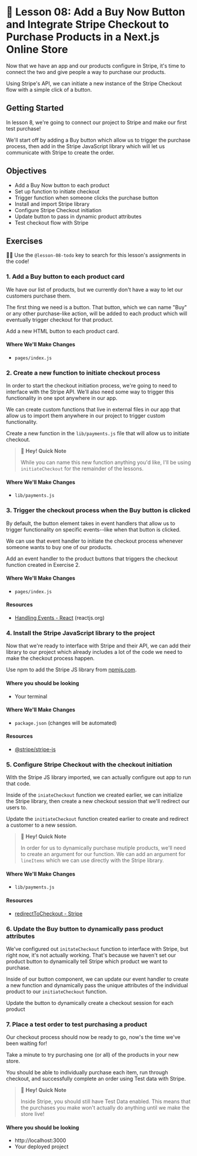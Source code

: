 # 📓 Lesson 08: Add a Buy Now Button and Integrate Stripe Checkout to Purchase Products in a Next.js Online Store

Now that we have an app and our products configure in Stripe, it's time to connect the two and give people a way to purchase our products.

Using Stripe's API, we can initiate a new instance of the Stripe Checkout flow with a simple click of a button.

## Getting Started

In lesson 8, we're going to connect our project to Stripe and make our first test purchase!

We'll start off by adding a Buy button which allow us to trigger the purchase process, then add in the Stripe JavaScript library which will let us communicate with Stripe to create the order.

## Objectives
* Add a Buy Now button to each product
* Set up function to initiate checkout
* Trigger function when someone clicks the purchase button
* Install and import Stripe library
* Configure Stripe Checkout initiation
* Update button to pass in dynamic product attributes
* Test checkout flow with Stripe

## Exercises

🕵️‍♂️ Use the `@lesson-08-todo` key to search for this lesson's assignments in the code!

### 1. Add a Buy button to each product card

We have our list of products, but we currently don't have a way to let our customers purchase them.

The first thing we need is a button. That button, which we can name "Buy" or any other purchase-like action, will be added to each product which will eventually trigger checkout for that product.

Add a new HTML button to each product card.

#### Where We'll Make Changes
* `pages/index.js`

### 2. Create a new function to initiate checkout process

In order to start the checkout initiation process, we're going to need to interface with the Stripe API. We'll also need some way to trigger this functionality in one spot anywhere in our app.

We can create custom functions that live in external files in our app that allow us to import them anywhere in our project to trigger custom functionality.

Create a new function in the `lib/payments.js` file that will allow us to initiate checkout.

> 👋 **Hey! Quick Note**
>
> While you can name this new function anything you'd like, I'll be using `initiateCheckout` for the remainder of the lessons.

#### Where We'll Make Changes
* `lib/payments.js`

### 3. Trigger the checkout process when the Buy button is clicked

By default, the button element takes in event handlers that allow us to trigger functionality on specific events--like when that button is clicked.

We can use that event handler to initiate the checkout process whenever someone wants to buy one of our products.

Add an event handler to the product buttons that triggers the checkout function created in Exercise 2.

#### Where We'll Make Changes
* `pages/index.js`

#### Resources
* [Handling Events - React](https://reactjs.org/docs/handling-events.html) (reactjs.org)

### 4. Install the Stripe JavaScript library to the project

Now that we're ready to interface with Stripe and their API, we can add their library to our project which already includes a lot of the code we need to make the checkout process happen.

Use npm to add the Stripe JS library from [npmjs.com](npmjs.com).

#### Where you should be looking
* Your terminal

#### Where We'll Make Changes
* `package.json` (changes will be automated)

#### Resources
* [@stripe/stripe-js](https://www.npmjs.com/package/@stripe/stripe-js)

### 5. Configure Stripe Checkout with the checkout initiation

With the Stripe JS library imported, we can actually configure out app to run that code.

Inside of the `iniateCheckout` function we created earlier, we can initialize the Stripe library, then create a new checkout session that we'll redirect our users to.

Update the `initiateCheckout` function created earlier to create and redirect a customer to a new session.

> 👋 **Hey! Quick Note**
>
> In order for us to dynamically purchase mutiple products, we'll need to create an argument for our function. We can add an argument for `lineItems` which we can use directly with the Stripe library.

#### Where We'll Make Changes
* `lib/payments.js`

#### Resources
* [redirectToCheckout - Stripe](https://stripe.com/docs/js/checkout/redirect_to_checkout)

### 6. Update the Buy button to dynamically pass product attributes

We've configured out `initateCheckout` function to interface with Stripe, but right now, it's not actually working. That's because we haven't set our product button to dynamically tell Stripe which product we want to purchase.

Inside of our button component, we can update our event handler to create a new function and dynamically pass the unique attributes of the individual product to our `initiateCheckout` function.

Update the button to dynamically create a checkout session for each product

### 7. Place a test order to test purchasing a product

Our checkout process should now be ready to go, now's the time we've been waiting for!

Take a minute to try purchasing one (or all) of the products in your new store.

You should be able to individually purchase each item, run through checkout, and successfully complete an order using Test data with Stripe.

> 👋 **Hey! Quick Note**
>
> Inside Stripe, you should still have Test Data enabled. This means that the purchases you make won't actually do anything until we make the store live!

#### Where you should be looking
* http://localhost:3000
* Your deployed project